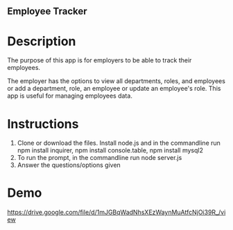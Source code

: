 ## Employee Tracker

# Description
The purpose of this app is for employers to be able to track their employees. 

The employer has the options to view all departments, roles, and employees or add a department, role, an employee or update an employee's role. This app is useful for managing employees data.

# Instructions
1. Clone or download the files. Install node.js and in the commandline run npm install inquirer, npm install console.table, npm install mysql2
2. To run the prompt, in the commandline run node server.js
3. Answer the questions/options given

# Demo
https://drive.google.com/file/d/1mJGBqWadNhsXEzWaynMuAtfcNjOi39R_/view

